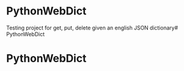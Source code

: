 # PythonWebDict

Testing project for get, put, delete given an english JSON dictionary# PythonWebDict
# PythonWebDict
